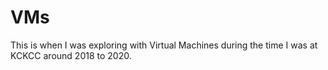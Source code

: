 # VMs
This is when I was exploring with Virtual Machines during the time I was at KCKCC around 2018 to 2020.
